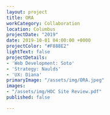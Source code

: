 ```yaml
---
layout: project
title: ORA
workCategory: Collaboration
location: Columbus
projectDate: "2019"
date: 2019-10-01 04:00:00 +0000
projectColor: "#F888E2"
lightText: false
projectDetails:
- 'Web Development: Soto'
- 'Strategy: Naulds'
- 'UX: Diana'
primaryImage: "/assets/img/ORA.jpeg"
images:
- "/assets/img/HOC Site Review.pdf"
published: false

---
```


